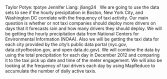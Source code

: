 Taylor Potye: tpotye Jennifer Liang: jliang24   We are going to use the
data sets to see if the hourly precipitation in Boston, New York City,
and Washington DC correlate with the frequency of taxi activity. Our
main question is whether or not taxi companies should deploy more
drivers on days that it forecasts rain and how many drivers they should
deploy. We will be getting the hourly precipitation data from National
Centers for Environmental Information (NOAA). Also we will be getting
the taxi data for each city provided by the city’s public data portal
(nyc.gov, data.cityofboston.gov, and open data.dc.gov). We will combine
the data by using the total precipitation for each day in December 2012
and comparing it to the taxi pick up date and time of the meter
engagement. We will also be looking at the frequency of taxi drivers
each day by using MapReduce to accumulate the number of daily active
taxis.
